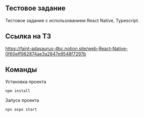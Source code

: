 ## Тестовое задание

Тестовое задание с использованием React Native, Typescript.

## Ссылка на ТЗ

https://faint-adasaurus-4bc.notion.site/web-React-Native-0f60eff962874ae3a2647e9548f7297b

## Команды

Установка проекта

```
npm install
```

Запуск проекта

```
npx expo start
```